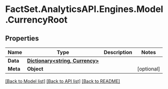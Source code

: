 # FactSet.AnalyticsAPI.Engines.Model.CurrencyRoot

## Properties

Name | Type | Description | Notes
------------ | ------------- | ------------- | -------------
**Data** | [**Dictionary&lt;string, Currency&gt;**](Currency.md) |  | 
**Meta** | **Object** |  | [optional] 

[[Back to Model list]](../README.md#documentation-for-models) [[Back to API list]](../README.md#documentation-for-api-endpoints) [[Back to README]](../README.md)

